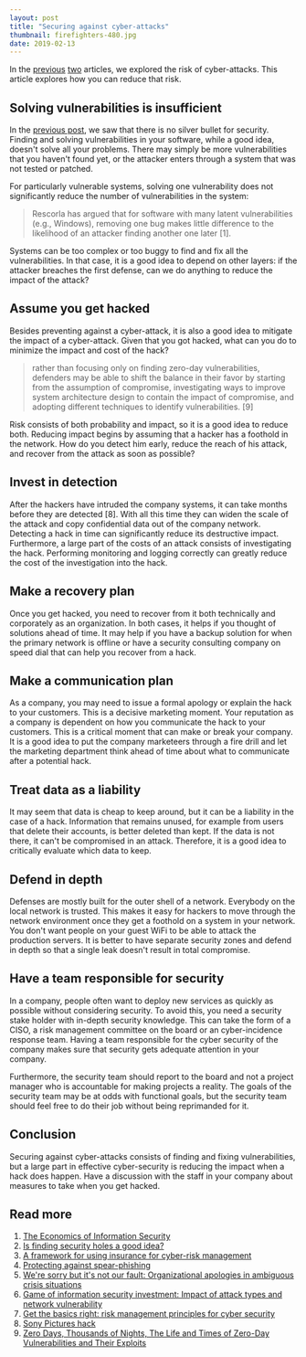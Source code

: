 ```yaml
---
layout: post
title: "Securing against cyber-attacks"
thumbnail: firefighters-480.jpg
date: 2019-02-13
---
```


In the [previous](/2019/01/16/probability-of-cyberattack/) [two](/2019/01/30/impact-of-cyberattack/) articles, we explored the risk of cyber-attacks. This article explores how you can reduce that risk.

<!-- photo source: http://kentuckyguard.dodlive.mil/2016/07/11/fighting-fire-with-cooperation/ -->

## Solving vulnerabilities is insufficient

In the [previous post](/2019/01/16/probability-of-cyberattack/), we saw that there is no silver bullet for security. Finding and solving vulnerabilities in your software, while a good idea, doesn't solve all your problems. There may simply be more vulnerabilities that you haven't found yet, or the attacker enters through a system that was not tested or patched.

For particularly vulnerable systems, solving one vulnerability does not significantly reduce the number of vulnerabilities in the system:

> Rescorla has argued that for software with many latent vulnerabilities (e.g., Windows), removing one bug makes little difference to the likelihood of an attacker finding another one later [1].

Systems can be too complex or too buggy to find and fix all the vulnerabilities. In that case, it is a good idea to depend on other layers: if the attacker breaches the first defense, can we do anything to reduce the impact of the attack?

## Assume you get hacked

Besides preventing against a cyber-attack, it is also a good idea to mitigate the impact of a cyber-attack. Given that you got hacked, what can you do to minimize the impact and cost of the hack?

> rather than focusing only on finding zero-day vulnerabilities, defenders may be able to shift the balance in their favor by starting from the assumption of compromise, investigating ways to improve system architecture design to contain the impact of compromise, and adopting different techniques to identify vulnerabilities. [9]

Risk consists of both probability and impact, so it is a good idea to reduce both. Reducing impact begins by assuming that a hacker has a foothold in the network. How do you detect him early, reduce the reach of his attack, and recover from the attack as soon as possible?

## Invest in detection

After the hackers have intruded the company systems, it can take months before they are detected [8]. With all this time they can widen the scale of the attack and copy confidential data out of the company network. Detecting a hack in time can significantly reduce its destructive impact. Furthermore, a large part of the costs of an attack consists of investigating the hack. Performing monitoring and logging correctly can greatly reduce the cost of the investigation into the hack.

## Make a recovery plan

Once you get hacked, you need to recover from it both technically and corporately as an organization. In both cases, it helps if you thought of solutions ahead of time. It may help if you have a backup solution for when the primary network is offline or have a security consulting company on speed dial that can help you recover from a hack.

## Make a communication plan

As a company, you may need to issue a formal apology or explain the hack to your customers. This is a decisive marketing moment. Your reputation as a company is dependent on how you communicate the hack to your customers. This is a critical moment that can make or break your company. It is a good idea to put the company marketeers through a fire drill and let the marketing department think ahead of time about what to communicate after a potential hack.

## Treat data as a liability

It may seem that data is cheap to keep around, but it can be a liability in the case of a hack. Information that remains unused, for example from users that delete their accounts, is better deleted than kept. If the data is not there, it can't be compromised in an attack. Therefore, it is a good idea to critically evaluate which data to keep.

## Defend in depth

Defenses are mostly built for the outer shell of a network. Everybody on the local network is trusted. This makes it easy for hackers to move through the network environment once they get a foothold on a system in your network. You don't want people on your guest WiFi to be able to attack the production servers. It is better to have separate security zones and defend in depth so that a single leak doesn't result in total compromise.

## Have a team responsible for security

In a company, people often want to deploy new services as quickly as possible without considering security. To avoid this, you need a security stake holder with in-depth security knowledge. This can take the form of a CISO, a risk management committee on the board or an cyber-incidence response team. Having a team responsible for the cyber security of the company makes sure that security gets adequate attention in your company.

Furthermore, the security team should report to the board and not a project manager who is accountable for making projects a reality. The goals of the security team may be at odds with functional goals, but the security team should feel free to do their job without being reprimanded for it. 

## Conclusion

Securing against cyber-attacks consists of finding and fixing vulnerabilities, but a large part in effective cyber-security is reducing the impact when a hack does happen. Have a discussion with the staff in your company about measures to take when you get hacked.

## Read more

1. [The Economics of Information Security](http://citeseerx.ist.psu.edu/viewdoc/download?doi=10.1.1.477.2090&rep=rep1&type=pdf)
1. [Is finding security holes a good idea?](http://www.dtc.umn.edu/weis2004/rescorla.pdf)
1. [A framework for using insurance for cyber-risk management](http://ns2.dpix.pestiest.hu/~mfelegyhazi/courses/EconSec/readings/09_Gordon2003FrameworkUsingCyberInsurance.pdf)
1. [Protecting against spear-phishing](http://faronics.com/assets/CFS_2012-01_Jan.pdf)
1. [We're sorry but it's not our fault: Organizational apologies in ambiguous crisis situations](https://onlinelibrary.wiley.com/doi/pdf/10.1111/1468-5973.12169)
1. [Game of information security investment: Impact of attack types and network vulnerability](https://www.sciencedirect.com/science/article/pii/S0957417415002274)
1. [Get the basics right: risk management principles for cyber security](https://www.ncsc.gov.uk/guidance/get-basics-right-risk-management-principles-cyber-security)
1. [Sony Pictures hack](https://en.wikipedia.org/wiki/Sony_Pictures_hack)
1. [Zero Days, Thousands of Nights, The Life and Times of Zero-Day Vulnerabilities and Their Exploits](https://paper.seebug.org/papers/Security%20Conf/Blackhat/2017_us/us-17-Ablon-Bug-Collisions-Meet-Government-Vulnerability-Disclosure-Zero-Days-Thousands-Of-Nights-RAND.pdf)